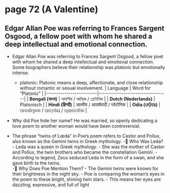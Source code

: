 # page 72 (A Valentine)
## Edgar Allan Poe was referring to Frances Sargent Osgood, a fellow poet with whom he shared a deep intellectual and emotional connection.
- Edgar Allan Poe was referring to Frances Sargent Osgood, 
  a fellow poet with whom he shared a deep intellectual and emotional connection.
  Some biographers believe their relationship was *platonic* but emotionally intense.
    - platonic: Platonic means a deep, affectionate, and close relationship without romantic or   sexual involvement.
      | Language                | Word for “Platonic”              |
      |-------------------------|----------------------------------|
      | **Bengali (বাংলা)**      | আদর্শিক / আত্মিক / প্লেটোনিক          |
      | **Dutch (Nederlands)**  | Platonisch                       |
      | **Hindi (हिन्दी)**         | आत्मीय / आदर्शवादी / प्लेटोनिक          |
      | **Odia (ଓଡ଼ିଆ)**         | ଆଦର୍ଶମୂଳକ / ଆତ୍ମୀୟ / ପ୍ଲାଟୋନିକ           |

- Why did Poe hide her name? 
  He was married, so openly dedicating a love poem to another woman would have been controversial.

- The phrase “twins of Lœda” in Poe’s poem refers to Castor and Pollux, also known as the Gemini twins in Greek mythology.
  -🔹 Who Was Leda?
  	  -	Leda was a queen in Greek mythology.
  	  -	She was the mother of Castor and Pollux, the twin brothers who became the constellation Gemini.
  	  -	According to legend, Zeus seduced Leda in the form of a swan, and she gave birth to the twins.  
  -🔹 Why Does Poe Mention Them?
  	  -	The Gemini twins were known for their brightness in the night sky.
  	  -	Poe is comparing the woman’s eyes in the poem to these bright, shining twin stars.
  	  -	This means her eyes are dazzling, expressive, and full of light

